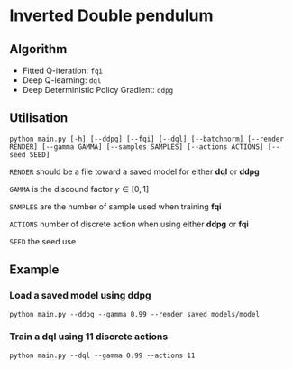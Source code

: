 # Inverted Double pendulum

## Algorithm

- Fitted Q-iteration: `fqi`
- Deep Q-learning: `dql`
- Deep Deterministic Policy Gradient: `ddpg`

## Utilisation

```
python main.py [-h] [--ddpg] [--fqi] [--dql] [--batchnorm] [--render RENDER] [--gamma GAMMA] [--samples SAMPLES] [--actions ACTIONS] [--seed SEED]
```
`RENDER` should be a file toward a saved model for either **dql** or **ddpg**

`GAMMA` is the discound factor $\gamma \in [0, 1]$

`SAMPLES` are the number of sample used when training **fqi**

`ACTIONS` number of discrete action when using either **ddpg** or **fqi**

`SEED` the seed use

## Example

### Load a saved model using ddpg

```
python main.py --ddpg --gamma 0.99 --render saved_models/model
```

### Train a dql using 11 discrete actions

```
python main.py --dql --gamma 0.99 --actions 11
```
